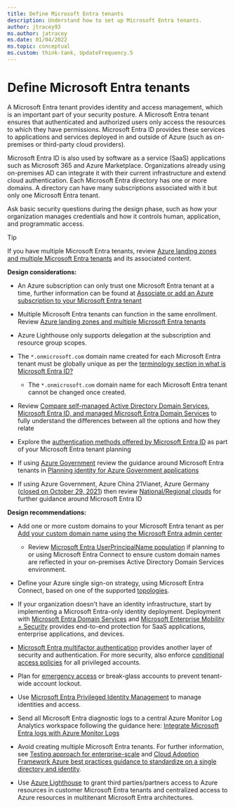 ```yaml
---
title: Define Microsoft Entra tenants
description: Understand how to set up Microsoft Entra tenants.
author: jtracey93
ms.author: jatracey
ms.date: 01/04/2022
ms.topic: conceptual
ms.custom: think-tank, UpdateFrequency.5
---
```


# Define Microsoft Entra tenants

A Microsoft Entra tenant provides identity and access management, which is an important part of your security posture. A Microsoft Entra tenant ensures that authenticated and authorized users only access the resources to which they have permissions. Microsoft Entra ID provides these services to applications and services deployed in and outside of Azure (such as on-premises or third-party cloud providers).

Microsoft Entra ID is also used by software as a service (SaaS) applications such as Microsoft 365 and Azure Marketplace. Organizations already using on-premises AD can integrate it with their current infrastructure and extend cloud authentication. Each Microsoft Entra directory has one or more domains. A directory can have many subscriptions associated with it but only one Microsoft Entra tenant.

Ask basic security questions during the design phase, such as how your organization manages credentials and how it controls human, application, and programmatic access.

>[!TIP]
> If you have multiple Microsoft Entra tenants, review [Azure landing zones and multiple Microsoft Entra tenants](multi-tenant/overview.md) and its associated content.

**Design considerations:**

- An Azure subscription can only trust one Microsoft Entra tenant at a time, further information can be found at [Associate or add an Azure subscription to your Microsoft Entra tenant](/azure/active-directory/fundamentals/active-directory-how-subscriptions-associated-directory)

- Multiple Microsoft Entra tenants can function in the same enrollment. Review [Azure landing zones and multiple Microsoft Entra tenants](/azure/cloud-adoption-framework/ready/landing-zone/design-area/multi-tenant/overview)

- Azure Lighthouse only supports delegation at the subscription and resource group scopes.

- The `*.onmicrosoft.com` domain name created for each Microsoft Entra tenant must be globally unique as per the [terminology section in what is Microsoft Entra ID?](/azure/active-directory/fundamentals/active-directory-whatis#terminology)
  
  - The `*.onmicrosoft.com` domain name for each Microsoft Entra tenant cannot be changed once created.

- Review [Compare self-managed Active Directory Domain Services, Microsoft Entra ID, and managed Microsoft Entra Domain Services](/azure/active-directory-domain-services/compare-identity-solutions) to fully understand the differences between all the options and how they relate

- Explore the [authentication methods offered by Microsoft Entra ID](/azure/active-directory/hybrid/choose-ad-authn) as part of your Microsoft Entra tenant planning

- If using [Azure Government](/azure/azure-government/documentation-government-welcome) review the guidance around Microsoft Entra tenants in [Planning identity for Azure Government applications](/azure/azure-government/documentation-government-plan-identity)

- If using Azure Government, Azure China 21Vianet, Azure Germany ([closed on October 29, 2021](https://www.microsoft.com/cloud-platform/germany-cloud-regions)) then review [National/Regional clouds](/azure/active-directory/develop/authentication-national-cloud) for further guidance around Microsoft Entra ID

**Design recommendations:**

- Add one or more custom domains to your Microsoft Entra tenant as per [Add your custom domain name using the Microsoft Entra admin center](/azure/active-directory/fundamentals/add-custom-domain)

  - Review [Microsoft Entra UserPrincipalName population](/azure/active-directory/hybrid/plan-connect-userprincipalname) if planning to or using Microsoft Entra Connect to ensure custom domain names are reflected in your on-premises Active Directory Domain Services environment.

- Define your Azure single sign-on strategy, using Microsoft Entra Connect, based on one of the supported [topologies](/azure/active-directory/hybrid/plan-connect-topologies).

- If your organization doesn't have an identity infrastructure, start by implementing a Microsoft Entra-only identity deployment. Deployment with [Microsoft Entra Domain Services](/azure/active-directory-domain-services) and [Microsoft Enterprise Mobility + Security](/mem/intune/fundamentals/what-is-intune) provides end-to-end protection for SaaS applications, enterprise applications, and devices.

- [Microsoft Entra multifactor authentication](/azure/active-directory/authentication/concept-mfa-howitworks) provides another layer of security and authentication. For more security, also enforce [conditional access policies](/azure/active-directory/conditional-access/overview) for all privileged accounts.

- Plan for [emergency access](/azure/active-directory/users-groups-roles/directory-emergency-access) or break-glass accounts to prevent tenant-wide account lockout.

- Use [Microsoft Entra Privileged Identity Management](/azure/active-directory/privileged-identity-management/pim-configure) to manage identities and access.

- Send all Microsoft Entra diagnostic logs to a central Azure Monitor Log Analytics workspace following the guidance here: [Integrate Microsoft Entra logs with Azure Monitor Logs](/azure/active-directory/reports-monitoring/howto-integrate-activity-logs-with-log-analytics)

- Avoid creating multiple Microsoft Entra tenants. For further information, see [Testing approach for enterprise-scale](../../enterprise-scale/testing-approach.md) and [Cloud Adoption Framework Azure best practices guidance to standardize on a single directory and identity](../../../secure/security-top-10.md#9-architecture-standardize-on-a-single-directory-and-identity).

- Use [Azure Lighthouse](/azure/lighthouse/overview) to grant third parties/partners access to Azure resources in customer Microsoft Entra tenants and centralized access to Azure resources in multitenant Microsoft Entra architectures.
